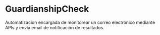 # GuardianshipCheck
Automatizacion encargada de monitorear un correo electrónico mediante APIs y envía email de notificación de resultados.
